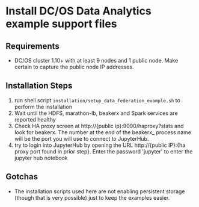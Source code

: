 # Install DC/OS Data Analytics example support files

## Requirements
* DC/OS cluster 1.10+ with at least 9 nodes and 1 public node.  Make certain to capture the public node IP addresses.

## Installation Steps
1. run shell script ```installation/setup_data_federation_example.sh``` to perform the installation
2. Wait until the HDFS, marathon-lb, beakerx and Spark services are reported healthy
3. Check HA proxy screen at http://{public ip}:9090/haproxy?stats and look for beakerx.  The number at the end of the beakerx_ process name will be the port you will use to connect to JupyterHub.
3. try to login into JupyterHub by opening the URL http://{public IP}:{ha proxy port found in prior step}.  Enter the password 'jupyter' to enter the jupyter hub notebook

## Gotchas
* The installation scripts used here are not enabling persistent storage (though that is very possible) just to keep the examples easier.
